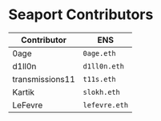 # Seaport Contributors

| Contributor     | ENS           |
| --------------- | ------------- |
| 0age            | `0age.eth`    |
| d1ll0n          | `d1ll0n.eth`  |
| transmissions11 | `t11s.eth`    |
| Kartik          | `slokh.eth`   |
| LeFevre         | `lefevre.eth` |
